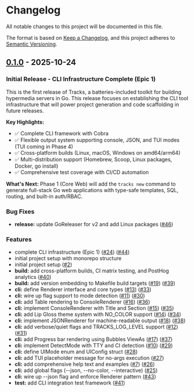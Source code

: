 # Changelog

All notable changes to this project will be documented in this file.

The format is based on [Keep a Changelog](https://keepachangelog.com/en/1.0.0/),
and this project adheres to [Semantic Versioning](https://semver.org/spec/v2.0.0.html).


## [0.1.0] - 2025-10-24

### Initial Release - CLI Infrastructure Complete (Epic 1)

This is the first release of Tracks, a batteries-included toolkit for building hypermedia servers in Go. This release focuses on establishing the CLI tool infrastructure that will power project generation and code scaffolding in future releases.

**Key Highlights:**

- ✅ Complete CLI framework with Cobra
- ✅ Flexible output system supporting console, JSON, and TUI modes (TUI coming in Phase 4)
- ✅ Cross-platform builds (Linux, macOS, Windows on amd64/arm64)
- ✅ Multi-distribution support (Homebrew, Scoop, Linux packages, Docker, go install)
- ✅ Comprehensive test coverage with CI/CD automation

**What's Next:** Phase 1 (Core Web) will add the `tracks new` command to generate full-stack Go web applications with type-safe templates, SQL, routing, and built-in auth/RBAC.

### Bug Fixes

- **release:** update GoReleaser for v2 and add Linux packages ([#46](https://github.com/anomalousventures/tracks/issues/46))

### Features

- complete CLI infrastructure (Epic 1) ([#24](https://github.com/anomalousventures/tracks/issues/24)) ([#44](https://github.com/anomalousventures/tracks/issues/44))
- initial project setup with monorepo structure
- initial project setup ([#2](https://github.com/anomalousventures/tracks/issues/2))
- **build:** add cross-platform builds, CI matrix testing, and PostHog analytics ([#40](https://github.com/anomalousventures/tracks/issues/40))
- **build:** add version embedding to Makefile build targets ([#19](https://github.com/anomalousventures/tracks/issues/19)) ([#39](https://github.com/anomalousventures/tracks/issues/39))
- **cli:** define Renderer interface and core types ([#13](https://github.com/anomalousventures/tracks/issues/13)) ([#33](https://github.com/anomalousventures/tracks/issues/33))
- **cli:** wire up flag support to mode detection ([#11](https://github.com/anomalousventures/tracks/issues/11)) ([#30](https://github.com/anomalousventures/tracks/issues/30))
- **cli:** add Table rendering to ConsoleRenderer ([#16](https://github.com/anomalousventures/tracks/issues/16)) ([#36](https://github.com/anomalousventures/tracks/issues/36))
- **cli:** implement ConsoleRenderer with Title and Section ([#15](https://github.com/anomalousventures/tracks/issues/15)) ([#35](https://github.com/anomalousventures/tracks/issues/35))
- **cli:** add Lip Gloss theme system with NO_COLOR support ([#14](https://github.com/anomalousventures/tracks/issues/14)) ([#34](https://github.com/anomalousventures/tracks/issues/34))
- **cli:** implement JSONRenderer for machine-readable output ([#18](https://github.com/anomalousventures/tracks/issues/18)) ([#38](https://github.com/anomalousventures/tracks/issues/38))
- **cli:** add verbose/quiet flags and TRACKS_LOG_LEVEL support ([#12](https://github.com/anomalousventures/tracks/issues/12)) ([#31](https://github.com/anomalousventures/tracks/issues/31))
- **cli:** add Progress bar rendering using Bubbles ViewAs ([#17](https://github.com/anomalousventures/tracks/issues/17)) ([#37](https://github.com/anomalousventures/tracks/issues/37))
- **cli:** implement DetectMode with TTY and CI detection ([#10](https://github.com/anomalousventures/tracks/issues/10)) ([#29](https://github.com/anomalousventures/tracks/issues/29))
- **cli:** define UIMode enum and UIConfig struct ([#28](https://github.com/anomalousventures/tracks/issues/28))
- **cli:** add TUI placeholder message for no-args execution ([#27](https://github.com/anomalousventures/tracks/issues/27))
- **cli:** add comprehensive help text and examples ([#7](https://github.com/anomalousventures/tracks/issues/7)) ([#26](https://github.com/anomalousventures/tracks/issues/26))
- **cli:** add global flags (--json, --no-color, --interactive) ([#25](https://github.com/anomalousventures/tracks/issues/25))
- **cli:** wire up --json flag and enforce Renderer pattern ([#43](https://github.com/anomalousventures/tracks/issues/43))
- **test:** add CLI integration test framework ([#41](https://github.com/anomalousventures/tracks/issues/41))


[0.1.0]: https://github.com/anomalousventures/tracks/releases/tag/v0.1.0
